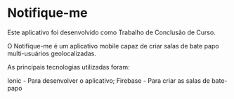 # Notifique-me

Este aplicativo foi desenvolvido como Trabalho de Conclusão de Curso.

O Notifique-me é um aplicativo mobile capaz de criar salas de bate papo multi-usuários geolocalizadas.

As principais tecnologias utilizadas foram:

Ionic - Para desenvolver o aplicativo;
Firebase - Para criar as salas de bate-papo
